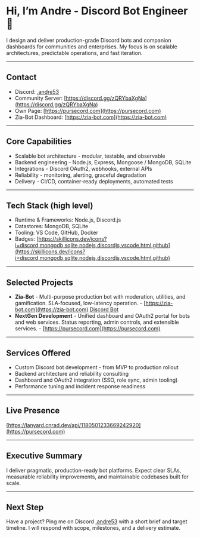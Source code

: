 # Hi, I’m Andre - Discord Bot Engineer 👋

I design and deliver production-grade Discord bots and companion dashboards for communities and enterprises. My focus is on scalable architectures, predictable operations, and fast iteration.

---

## Contact

* Discord: [.andre53](https://discord.com/users/1180501233669242920)
* Community Server: [https://discord.gg/zQRYbaXgNa](https://discord.gg/zQRYbaXgNa)
* Own Page: [https://pursecord.com](https://pursecord.com)
* Zia-Bot Dashboard: [https://zia-bot.com](https://zia-bot.com)

---

## Core Capabilities

* Scalable bot architecture - modular, testable, and observable
* Backend engineering - Node.js, Express, Mongoose / MongoDB, SQLite
* Integrations - Discord OAuth2, webhooks, external APIs
* Reliability - monitoring, alerting, graceful degradation
* Delivery - CI/CD, container-ready deployments, automated tests

---

## Tech Stack (high level)

* Runtime & Frameworks: Node.js, Discord.js
* Datastores: MongoDB, SQLite
* Tooling: VS Code, GitHub, Docker
* Badges: [https://skillicons.dev/icons?i=discord,mongodb,sqlite,nodejs,discordjs,vscode,html,github](https://skillicons.dev/icons?i=discord,mongodb,sqlite,nodejs,discordjs,vscode,html,github)

---

## Selected Projects

* **Zia-Bot** - Multi-purpose production bot with moderation, utilities, and gamification. SLA-focused, low-latency operation. - [https://zia-bot.com](https://zia-bot.com) [Discord Bot](https://discord.com/oauth2/authorize?client_id=1412536140774375635)
* **NextGen Development** - Unified dashboard and OAuth2 portal for bots and web services. Status reporting, admin controls, and extensible services. - [https://pursecord.com](https://pursecord.com)

---

## Services Offered

* Custom Discord bot development - from MVP to production rollout
* Backend architecture and reliability consulting
* Dashboard and OAuth2 integration (SSO, role sync, admin tooling)
* Performance tuning and incident response readiness

---

## Live Presence

[https://lanyard.cnrad.dev/api/1180501233669242920](https://pursecord.com)

---

## Executive Summary

I deliver pragmatic, production-ready bot platforms. Expect clear SLAs, measurable reliability improvements, and maintainable codebases built for scale.

---

## Next Step

Have a project? Ping me on Discord [.andre53](https://discord.com/users/1180501233669242920) with a short brief and target timeline. I will respond with scope, milestones, and a delivery estimate.
